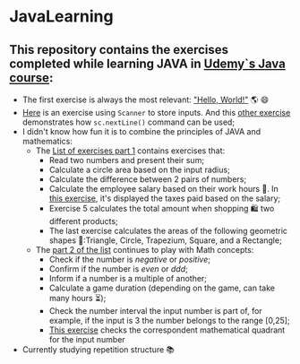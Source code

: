 # JavaLearning
## This repository contains the exercises completed while learning JAVA in [Udemy`s Java course](https://www.udemy.com/course/java-curso-completo/): 
- The first exercise is always the most relevant: ["Hello, World!"](Main0.java) :earth_americas:	:smile:
- [Here](Main2.java) is an exercise using `Scanner` to store inputs. And this [other exercise](Main5.java) demonstrates how `sc.nextLine()` command can be used;
- I didn't know how fun it is to combine the principles of JAVA and mathematics:
  - The [List of exercises part 1](Main5.java) contains exercises that:
    - Read two numbers and present their sum;
    - Calculate a circle area based on the input radius;
    - Calculate the difference between 2 pairs of numbers;
    - Calculate the employee salary based on their work hours :money_with_wings:. In [this exercise](Main8.java), it's displayed the taxes paid based on the salary;
    - Exercise 5 calculates the total amount when shopping :shopping: two different products;
    - The last exercise calculates the areas of the following geometric shapes :triangular_ruler::Triangle, Circle, Trapezium, Square, and a Rectangle;
   + The [part 2 of the list](Main6.java) continues to play with Math concepts:
      - Check if the number is _negative_ or _positive_;
      - Confirm if the number is _even_ or _ddd_;
      - Inform if a number is a multiple of another;
      - Calculate a game duration (depending on the game, can take many hours :hourglass_flowing_sand:);
      - Check the number interval the input number is part of, for example, if the input is 3 the number belongs to the range [0,25];
      - [This exercise](Main7.java) checks the correspondent mathematical quadrant for the input number
- Currently studying repetition structure :books:
